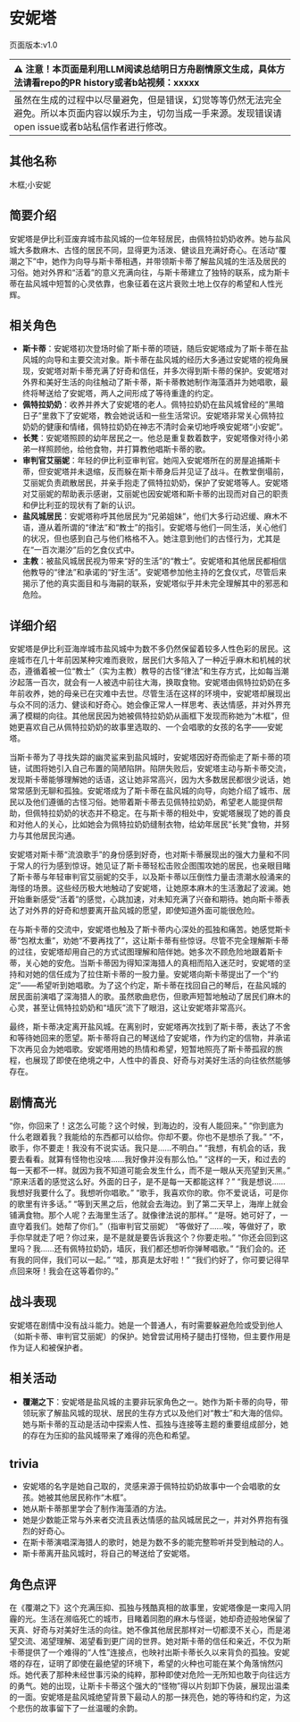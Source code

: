 # 安妮塔
页面版本:v1.0
 

| :warning: 注意！本页面是利用LLM阅读总结明日方舟剧情原文生成，具体方法请看repo的PR history或者b站视频：xxxxx           |
|:----------------------------|
| 虽然在生成的过程中以尽量避免，但是错误，幻觉等等仍然无法完全避免。所以本页面内容以娱乐为主，切勿当成一手来源。发现错误请open issue或者b站私信作者进行修改。|



## 其他名称
木框;小安妮
## 简要介绍
安妮塔是伊比利亚废弃城市盐风城的一位年轻居民，由佩特拉奶奶收养。她与盐风城大多数麻木、古怪的居民不同，显得更为活泼、健谈且充满好奇心。在活动“覆潮之下”中，她作为向导与斯卡蒂相遇，并带领斯卡蒂了解盐风城的生活及居民的习俗。她对外界和“活着”的意义充满向往，与斯卡蒂建立了独特的联系，成为斯卡蒂在盐风城中短暂的心灵依靠，也象征着在这片衰败土地上仅存的希望和人性光辉。
## 相关角色
-   **斯卡蒂**：安妮塔初次登场时偷了斯卡蒂的项链，随后安妮塔成为了斯卡蒂在盐风城的向导和主要交流对象。斯卡蒂在盐风城的经历大多通过安妮塔的视角展现，安妮塔对斯卡蒂充满了好奇和信任，并多次得到斯卡蒂的保护。安妮塔对外界和美好生活的向往触动了斯卡蒂，斯卡蒂教她制作海藻酒并为她唱歌，最终将琴送给了安妮塔，两人之间形成了等待重逢的约定。
-   **佩特拉奶奶**：收养并养大了安妮塔的老人。佩特拉奶奶在盐风城曾经的“黑暗日子”里救下了安妮塔，教会她说话和一些生活常识。安妮塔非常关心佩特拉奶奶的健康和情绪，佩特拉奶奶在神志不清时会亲切地呼唤安妮塔“小安妮”。
-   **长凳**：安妮塔照顾的幼年居民之一。他总是重复数着数字，安妮塔像对待小弟弟一样照顾他，给他食物，并打算教他唱斯卡蒂的歌。
-   **审判官艾丽妮**：年轻的伊比利亚审判官。她闯入安妮塔所在的房屋追捕斯卡蒂，但安妮塔并未退缩，反而躲在斯卡蒂身后并见证了战斗。在教堂倒塌前，艾丽妮负责疏散居民，并亲手抱走了佩特拉奶奶，保护了安妮塔等人。安妮塔对艾丽妮的帮助表示感谢，艾丽妮也因安妮塔和斯卡蒂的出现而对自己的职责和伊比利亚的现状有了新的认识。
-   **盐风城居民**：安妮塔称呼其他居民为“兄弟姐妹”，他们大多行动迟缓、麻木不语，遵从着所谓的“律法”和“教士”的指引。安妮塔与他们一同生活，关心他们的状况，但也感到自己与他们格格不入。她注意到他们的古怪行为，尤其是在“一百次潮汐”后的乞食仪式中。
-   **主教**：被盐风城居民视为带来“好的生活”的“教士”。安妮塔和其他居民都相信他教导的“律法”和承诺的“好生活”。安妮塔参加他主持的乞食仪式，尽管后来揭示了他的真实面目和与海嗣的联系，安妮塔似乎并未完全理解其中的邪恶和危险。
## 详细介绍
安妮塔是伊比利亚海岸城市盐风城中为数不多仍然保留着较多人性色彩的居民。这座城市在几十年前因某种灾难而衰败，居民们大多陷入了一种近乎麻木和机械的状态，遵循着被一位“教士”（实为主教）教导的古怪“律法”和生存方式，比如每当潮汐起落一百次，就会有一人被选中前往大海，换取食物。安妮塔由佩特拉奶奶在多年前收养，她的母亲已在灾难中去世。尽管生活在这样的环境中，安妮塔却展现出与众不同的活力、健谈和好奇心。她会像正常人一样思考、表达情感，并对外界充满了模糊的向往。其他居民因为她被佩特拉奶奶从画框下发现而称她为“木框”，但她更喜欢自己从佩特拉奶奶的故事里选取的、一个会唱歌的女孩的名字——安妮塔。

当斯卡蒂为了寻找失踪的幽灵鲨来到盐风城时，安妮塔因好奇而偷走了斯卡蒂的项链，试图将她引入自己布置的简陋陷阱。陷阱失败后，安妮塔主动与斯卡蒂交流，发现斯卡蒂能够理解她的话语，这让她非常高兴，因为大多数居民都很少说话，她常常感到无聊和孤独。安妮塔成为了斯卡蒂在盐风城的向导，向她介绍了城市、居民以及他们遵循的古怪习俗。她带着斯卡蒂去见佩特拉奶奶，希望老人能提供帮助，但佩特拉奶奶的状态并不稳定。在与斯卡蒂的相处中，安妮塔展现了她的善良和对他人的关心，比如她会为佩特拉奶奶缝制衣物，给幼年居民“长凳”食物，并努力与其他居民沟通。

安妮塔对斯卡蒂“流浪歌手”的身份感到好奇，也对斯卡蒂展现出的强大力量和不同于常人的行为感到惊讶。她见证了斯卡蒂轻松击败企图围攻她的居民，也亲眼目睹了斯卡蒂与年轻审判官艾丽妮的交手，以及斯卡蒂以压倒性力量击溃潮水般涌来的海怪的场景。这些经历极大地触动了安妮塔，让她原本麻木的生活激起了波澜。她开始重新感受“活着”的感觉，心跳加速，对未知充满了兴奋和期待。她向斯卡蒂表达了对外界的好奇和想要离开盐风城的愿望，即使知道外面可能很危险。

在与斯卡蒂的交流中，安妮塔也触及了斯卡蒂内心深处的孤独和痛苦。她感觉斯卡蒂“包袱太重”，劝她“不要再找了”，这让斯卡蒂有些惊讶。尽管不完全理解斯卡蒂的过往，安妮塔却用自己的方式试图理解和陪伴她。她多次不顾危险地跟着斯卡蒂，关心她的安危。当斯卡蒂因为得知深海猎人的真相而陷入迷茫时，安妮塔的坚持和对她的信任成为了拉住斯卡蒂的一股力量。安妮塔向斯卡蒂提出了一个“约定”——希望听到她唱歌。为了这个约定，斯卡蒂在找回自己的琴后，在盐风城的居民面前演唱了深海猎人的歌。虽然歌曲悲伤，但歌声短暂地触动了居民们麻木的心灵，甚至让佩特拉奶奶和“墙灰”流下了眼泪，这让安妮塔非常高兴。

最终，斯卡蒂决定离开盐风城。在离别时，安妮塔再次找到了斯卡蒂，表达了不舍和等待她回来的愿望。斯卡蒂将自己的琴送给了安妮塔，作为约定的信物，并承诺下次再见会为她唱歌。安妮塔用她的热情和希望，短暂地照亮了斯卡蒂孤寂的旅程，也展现了即使在绝境之中，人性中的善良、好奇与对美好生活的向往依然能够存在。
## 剧情高光
“你，你回来了！这怎么可能？这个时候，到海边的，没有人能回来。”
“你到底为什么老跟着我？我能给的东西都可以给你。你却不要。你也不是想杀了我。”
“不，歌手，你不要走！我没有不说实话。我只是......不明白。”
“我想，有机会的话，我要去看看。就算有怪物也没啥......我好像并没有那么怕。”
“这样的一天，和过去的每一天都不一样。就因为我不知道可能会发生什么，而不是一眼从天亮望到天黑。”
“原来活着的感觉这么好。外面的日子，是不是每一天都能这样？”
“我是想说......我想好我要什么了。我想听你唱歌。”
“歌手，我喜欢你的歌。你不爱说话，可是你的歌里有许多话。”
“等到天黑之后，他就会去海边。到了第二天早上，海岸上就会铺满食物。那个人呢？去海里生活了。就像律法说的那样。”
“是呀。她可好了，一直守着我们。她帮了你们。”（指审判官艾丽妮）
“等做好了......唉，等做好了，歌手你早就走了吧？你过来，是不是就是要告诉我这个？你要走啦。”
“你还会回到这里吗？我......还有佩特拉奶奶，墙灰，我们都还想听你弹琴唱歌。”
“我们会的。还有我的同伴，我们可以一起。”
“哇，那真是太好啦！”
“我们约好了，你可要记得早点回来呀！我会在这等着你的。”
## 战斗表现
安妮塔在剧情中没有战斗能力。她是一个普通人，有时需要躲避危险或受到他人（如斯卡蒂、审判官艾丽妮）的保护。她曾尝试用椅子腿击打怪物，但主要作用是作为证人和被保护者。
## 相关活动
-   **覆潮之下**：安妮塔是盐风城的主要非玩家角色之一。她作为斯卡蒂的向导，带领玩家了解盐风城的现状、居民的生存方式以及他们对“教士”和大海的信仰。她与斯卡蒂的互动是活动中探索人性、孤独与连接等主题的重要组成部分，她的存在为压抑的盐风城带来了难得的亮色和希望。
## trivia
*   安妮塔的名字是她自己取的，灵感来源于佩特拉奶奶故事中一个会唱歌的女孩。她被其他居民称作“木框”。
*   她从斯卡蒂那里学会了制作海藻酒的方法。
*   她是少数能正常与外来者交流且表达情感的盐风城居民之一，并对外界抱有强烈的好奇心。
*   在斯卡蒂演唱深海猎人的歌时，她是为数不多的能完整聆听并受到触动的人。
*   斯卡蒂离开盐风城时，将自己的琴送给了安妮塔。
## 角色点评
在《覆潮之下》这个充满压抑、孤独与残酷真相的故事里，安妮塔像是一束闯入阴霾的光。生活在濒临死亡的城市，目睹着同胞的麻木与怪诞，她却奇迹般地保留了天真、好奇与对美好生活的向往。她不像其他居民那样对一切都漠不关心，而是渴望交流、渴望理解、渴望看到更广阔的世界。她对斯卡蒂的信任和亲近，不仅为斯卡蒂提供了一个难得的“人性”连接点，也映衬出斯卡蒂长久以来背负的孤独。安妮塔的存在，证明了即使在最绝望的环境下，希望的火种也可能在某个角落悄然闪烁。她代表了那种未经世事污染的纯粹，那种即使对危险一无所知也敢于向往远方的勇气。她的出现，让斯卡卡蒂这个强大的“怪物”得以片刻卸下伪装，展现出温柔的一面。安妮塔是盐风城绝望背景下最动人的那一抹亮色，她的等待和约定，为这个悲伤的故事留下了一丝温暖的余韵。